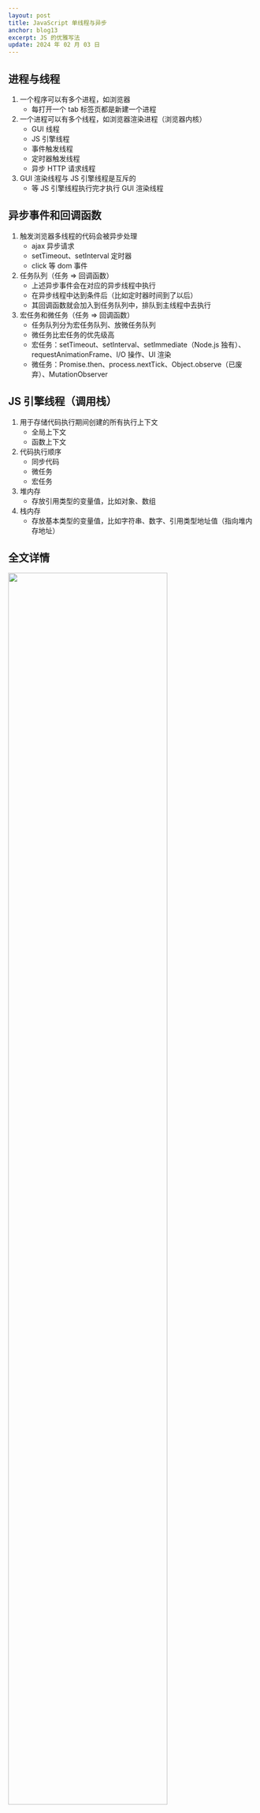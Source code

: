 ```yaml
---
layout: post
title: JavaScript 单线程与异步
anchor: blog13
excerpt: JS 的优雅写法
update: 2024 年 02 月 03 日
---
```


## 进程与线程

1. 一个程序可以有多个进程，如浏览器
   - 每打开一个 tab 标签页都是新建一个进程
2. 一个进程可以有多个线程，如浏览器渲染进程（浏览器内核）
   - GUI 线程
   - JS 引擎线程
   - 事件触发线程
   - 定时器触发线程
   - 异步 HTTP 请求线程
3. GUI 渲染线程与 JS 引擎线程是互斥的
   - 等 JS 引擎线程执行完才执行 GUI 渲染线程

## 异步事件和回调函数

1. 触发浏览器多线程的代码会被异步处理
   - ajax 异步请求
   - setTimeout、setInterval 定时器
   - click 等 dom 事件
2. 任务队列（任务 => 回调函数）
   - 上述异步事件会在对应的异步线程中执行
   - 在异步线程中达到条件后（比如定时器时间到了以后）
   - 其回调函数就会加入到任务队列中，排队到主线程中去执行
3. 宏任务和微任务（任务 => 回调函数）
   - 任务队列分为宏任务队列、放微任务队列
   - 微任务比宏任务的优先级高
   - 宏任务：setTimeout、setInterval、setImmediate（Node.js 独有）、requestAnimationFrame、I/O 操作、UI 渲染
   - 微任务：Promise.then、process.nextTick、Object.observe（已废弃）、MutationObserver

## JS 引擎线程（调用栈）

1. 用于存储代码执行期间创建的所有执行上下文
   - 全局上下文
   - 函数上下文
2. 代码执行顺序
   - 同步代码
   - 微任务
   - 宏任务
3. 堆内存
   - 存放引用类型的变量值，比如对象、数组
4. 栈内存
   - 存放基本类型的变量值，比如字符串、数字、引用类型地址值（指向堆内存地址）

## 全文详情

  <img src="https://leeking36.github.io/images/cloud.tencent.com_developer_article_1393277.png" width="80%">
